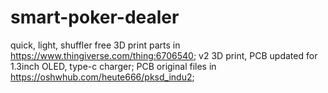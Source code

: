 # smart-poker-dealer
quick, light, shuffler free
3D print parts in https://www.thingiverse.com/thing:6706540;
v2 3D print, PCB updated for 1.3inch OLED, type-c charger;
PCB original files in https://oshwhub.com/heute666/pksd_indu2;
